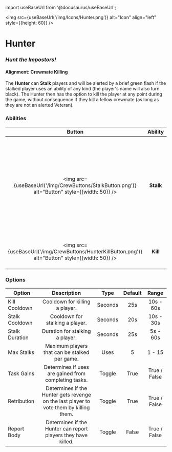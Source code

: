 import useBaseUrl from '@docusaurus/useBaseUrl';

<img src={useBaseUrl('/img/Icons/Hunter.png')} alt="Icon" align="left" style={{height: 60}} />

# Hunter

### _Hunt the Impostors!_

#### **Alignment:** Crewmate Killing

The **Hunter** can **Stalk** players and will be alerted by a brief green flash if the stalked player uses an ability of any kind (the player's name will also turn black). The Hunter then has the option to kill the player at any point during the game, without consequence if they kill a fellow crewmate (as long as they are not an alerted Veteran).


### Abilities

|                                               Button                                               |  Ability  |                                                            Description                                                             |        Type        |
| :------------------------------------------------------------------------------------------------: | :-------: | :--------------------------------------------------------------------------------------------------------------------------------: | :----------------: |
|   <img src={useBaseUrl('/img/CrewButtons/StalkButton.png')} alt="Button" style={{width: 50}} />    | **Stalk** | Stalk any player of your choosing. If they use any ability while stalked, they’re added to the Hunter's hitlist and can be killed. | Player Interaction |
| <img src={useBaseUrl('/img/CrewButtons/HunterKillButton.png')} alt="Button" style={{width: 50}} /> | **Kill**  |                                        Kill any player that has been added to your hitlist.                                        | Player Interaction |

### Options

| Option         |                                      Description                                       |  Type   | Default |    Range     |
| -------------- | :------------------------------------------------------------------------------------: | :-----: | :-----: | :----------: |
| Kill Cooldown  |                             Cooldown for killing a player.                             | Seconds |   25s   |  10s - 60s   |
| Stalk Cooldown |                            Cooldown for stalking a player.                             | Seconds |   20s   |  10s - 30s   |
| Stalk Duration |                            Duration for stalking a player.                             | Seconds |   25s   |   5s - 60s   |
| Max Stalks     |                     Maximum players that can be stalked per game.                      |  Uses   |    5    |    1 - 15    |
| Task Gains     |                  Determines if uses are gained from completing tasks.                  | Toggle  |  True   | True / False |
| Retribution    | Determines if the Hunter gets revenge on the last player to vote them by killing them. | Toggle  |  True   | True / False |
| Report Body    |             Determines if the Hunter can report players they have killed.              | Toggle  |  False  | True / False |
